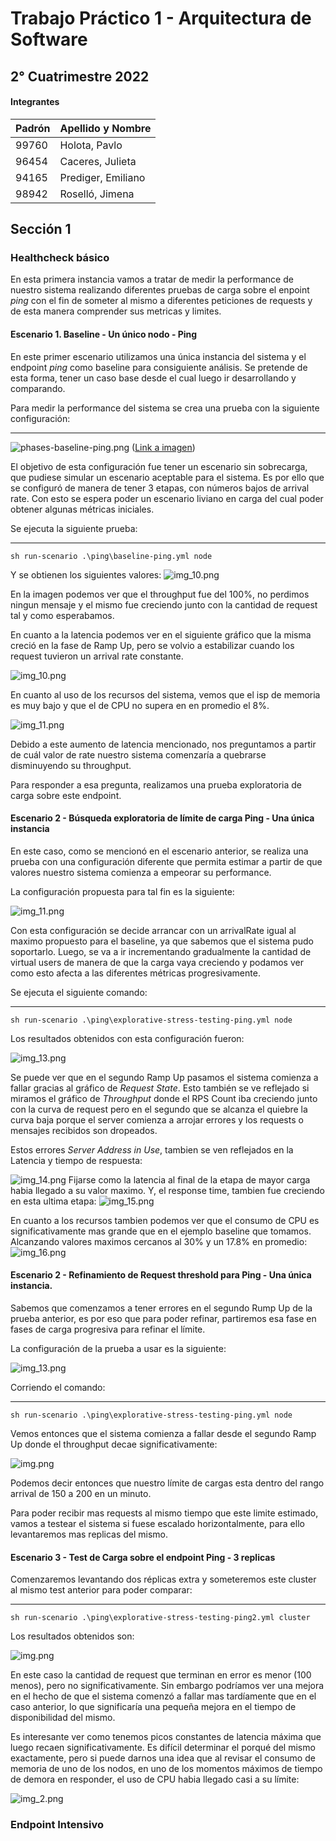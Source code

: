 # Trabajo Práctico 1 - Arquitectura de Software

## 2° Cuatrimestre 2022

#### Integrantes

| Padrón  | Apellido y Nombre   |
|---------|---------------------|
| 99760   | Holota, Pavlo       | 
| 96454   | Caceres, Julieta    |
| 94165   | Prediger, Emiliano  |
| 98942   | Roselló, Jimena     |

## Sección 1

### Healthcheck básico

En esta primera instancia vamos a tratar de medir la performance de nuestro sistema realizando diferentes pruebas
de carga sobre el enpoint *ping* con el fin de someter al mismo a diferentes peticiones de requests y de esta manera 
comprender sus metricas y limites.

#### Escenario 1. Baseline - Un único nodo - Ping

En este primer escenario utilizamos una única instancia del sistema y el endpoint *ping* como baseline para consiguiente
análisis. Se pretende de esta forma, tener un caso base desde el cual luego ir desarrollando y comparando.

Para medir la performance del sistema se crea una prueba con la siguiente configuración:

***
![phases-baseline-ping.png](img/ping/phases-baseline-ping.png)
([Link a imagen](img/ping/phases-baseline-ping.png))


El objetivo de esta configuración fue tener un escenario sin sobrecarga, que pudiese simular un escenario aceptable
para el sistema. Es por ello que se configuró de manera de tener 3 etapas, con números bajos de arrival rate. Con esto se espera poder un escenario liviano en carga del cual poder obtener algunas métricas
iniciales.


Se ejecuta la siguiente prueba:
***
    sh run-scenario .\ping\baseline-ping.yml node

Y se obtienen los siguientes valores:
![img_10.png](img/ping/throughput-baseline-ping.png)

En la imagen podemos ver que el throughput fue del 100%, no perdimos ningun mensaje y el mismo fue creciendo junto con 
la cantidad de request tal y como esperabamos.

En cuanto a la latencia podemos ver en el siguiente gráfico que la misma creció en la fase de Ramp Up, pero
se volvio a estabilizar cuando los request tuvieron un arrival rate constante.

![img_10.png](img/ping/latencia-baseline-ping.png)

En cuanto al uso de los recursos del sistema, vemos que el isp de memoria es muy bajo y que el de CPU no supera en
en promedio el 8%.

![img_11.png](img/ping/resources-baseline-ping.png)

Debido a este aumento de latencia mencionado, nos preguntamos a partir de cuál valor de rate nuestro sistema comenzaría 
a quebrarse disminuyendo su throughput.

Para responder a esa pregunta, realizamos una prueba exploratoria de carga sobre este endpoint.

#### Escenario 2 - Búsqueda exploratoria de límite de carga Ping - Una única instancia

En este caso, como se mencionó en el escenario anterior, se realiza una prueba con una configuración diferente que
permita estimar a partir de que valores nuestro sistema comienza a empeorar su performance. 

La configuración propuesta para tal fin es la siguiente:

![img_11.png](img/ping/stress-explorative-1.png)

Con esta configuración se decide arrancar con un arrivalRate igual al maximo propuesto para el baseline, ya que sabemos
que el sistema pudo soportarlo. Luego, se va a ir incrementando gradualmente la cantidad de virtual users de manera de
que la carga vaya creciendo y podamos ver como esto afecta a las diferentes métricas progresivamente.

Se ejecuta el siguiente comando:
***
    sh run-scenario .\ping\explorative-stress-testing-ping.yml node

Los resultados obtenidos con esta configuración fueron:

![img_13.png](img/ping/Throughput-ping-stress-1.png)

Se puede ver que en el segundo Ramp Up pasamos el sistema comienza a fallar gracias al gráfico de *Request State*. Esto
también se ve reflejado si miramos el gráfico de *Throughput* donde el RPS Count iba creciendo junto con la curva de request
pero en el segundo que se alcanza el quiebre la curva baja porque el server comienza a arrojar errores y los requests o
mensajes recibidos son dropeados.

Estos errores *Server Address in Use*, tambien se ven reflejados en la Latencia y tiempo de respuesta:

![img_14.png](img/ping/latency-stress-1.png)
Fijarse como la latencia al final de la etapa de mayor carga habia llegado a su valor maximo. Y, el response time, tambien
fue creciendo en esta ultima etapa:
![img_15.png](img/ping/response_time_ping1.png)

En cuanto a los recursos tambien podemos ver que el consumo de CPU es significativamente mas grande que en el ejemplo 
baseline que tomamos. Alcanzando valores maximos cercanos al 30% y un 17.8% en promedio:
![img_16.png](img/resourse-ping-stress-1/img_16.png)

#### Escenario 2 - Refinamiento de Request threshold para Ping - Una única instancia.

Sabemos que comenzamos a tener errores en el segundo Rump Up de la prueba anterior, es por eso que para poder refinar, 
partiremos esa fase en fases de carga progresiva para refinar el límite.

La configuración de la prueba a usar es la siguiente:

![img_13.png](img/ping/refinamiento-stress-2.png)

Corriendo el comando:

***
    sh run-scenario .\ping\explorative-stress-testing-ping.yml node

Vemos entonces que el sistema comienza a fallar desde el segundo Ramp Up donde el throughput decae significativamente:

![img.png](img/trhoghput-stress-ping-2/img.png)

Podemos decir entonces que nuestro límite de cargas esta dentro del rango arrival de 150 a 200 en un minuto.

Para poder recibir mas requests al mismo tiempo que este limite estimado, vamos a testear el sistema si fuese escalado
horizontalmente, para ello levantaremos mas replicas del mismo.

#### Escenario 3 - Test de Carga sobre el endpoint Ping - 3 replicas

Comenzaremos levantando dos réplicas extra y someteremos este cluster al mismo test anterior para poder comparar:

***
    sh run-scenario .\ping\explorative-stress-testing-ping2.yml cluster

Los resultados obtenidos son:

![img.png](img/ping/errores-cluster.png)

En este caso la cantidad de request que terminan en error es menor (100 menos), pero no significativamente.
Sin embargo podríamos ver una mejora en el hecho de que el sistema comenzó a fallar mas tardíamente que en el caso anterior,
lo que significaría una pequeña mejora en el tiempo de disponibilidad del mismo.

Es interesante ver como tenemos picos constantes de latencia máxima que luego recaen significativamente. Es difícil
determinar el porqué del mismo exactamente, pero si puede darnos una idea que al revisar el consumo de memoria de uno de
los nodos, en uno de los momentos máximos de tiempo de demora en responder, el uso de CPU habia llegado casi a su límite:

![img_2.png](img/ping/latency-resources-cluster.png)




### Endpoint Intensivo







